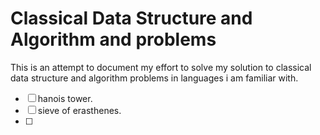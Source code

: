 # Classical Data Structure and Algorithm and problems  

This is an attempt to document my effort to solve my solution to classical data structure and algorithm problems in languages i am familiar with.


- [  ] hanois tower.
- [  ] sieve of erasthenes.
- [  ] 
